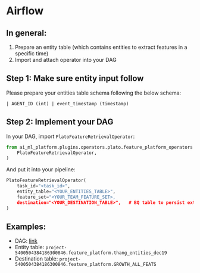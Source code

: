 # Airflow

## In general:

1. Prepare an entity table (which contains entities to extract features in a specific time)
2. Import and attach operator into your DAG

## Step 1: Make sure entity input follow

Please prepare your entities table schema following the below schema:

`| AGENT_ID (int) | event_timestamp (timestamp)`

## Step 2: Implement your DAG

In your DAG, import `PlatoFeatureRetrievalOperator`:

``` python
from ai_ml_platform.plugins.operators.plato.feature_platform_operators import (
    PlatoFeatureRetrievalOperator,
)
```

And put it into your pipeline:

``` python
PlatoFeatureRetrievalOperator(
    task_id="<task_id>",
    entity_table="<YOUR_ENTITIES_TABLE>",
    feature_set="<YOUR_TEAM_FEATURE_SET>,
    destination="<YOUR_DESTINATION_TABLE>",   # BQ table to persist extracted features for later processing steps.
)
```

## Examples:

* DAG: [link](https://airflow-vnc.mservice.io/dags/ai\_ml\_platform\_example\_combine\_feature/grid)
* Entity table: `project-5400504384186300846.feature_platform.thang_entities_dec19`
* Destination table: `project-5400504384186300846.feature_platform.GROWTH_ALL_FEATS`
